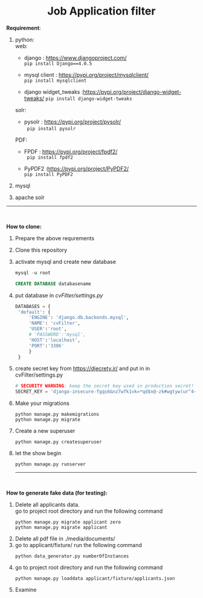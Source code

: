 <h1 align="center">
    Job Application filter
</h1>


 **Requirement**:
1. python:  
    web:  
    * django : https://www.djangoproject.com/  
      ```pip install Django==4.0.5```

    * mysql client : https://pypi.org/project/mysqlclient/   
        ```pip install mysqlclient```

    * django widget_tweaks :https://pypi.org/project/django-widget-tweaks/
        ```pip install django-widget-tweaks```
    
    solr:  
    * pysolr : https://pypi.org/project/pysolr/  
    ``` pip install pysolr```

    
    PDF:
    * FPDF : https://pypi.org/project/fpdf2/  
    ``` pip install fpdf2```

    * PyPDF2  :https://pypi.org/project/PyPDF2/  
    ```pip install PyPDF2```

2. mysql

3. apache solr
***
<br/>   

**How to clone:**  
1. Prepare the above requrements
2. Clone this repository
3. activate mysql and create new database
   ```sql
   mysql -u root

   CREATE DATABASE databasename
   ```
1. put database in *cvFilter/settings.py*
   ```python
   DATABASES = {
    'default': {  
        'ENGINE': 'django.db.backends.mysql',  
        'NAME': 'cvFilter',  
        'USER':'root',  
        # 'PASSWORD':'mysql',  
        'HOST':'localhost',  
        'PORT':'3306'  
        }
    }
    ```
2. create secret key from https://djecrety.ir/ and put in in cvFilter/settings.py
    ``` python 
    # SECURITY WARNING: keep the secret key used in production secret!
    SECRET_KEY = 'django-insecure-fgqs6&nz7wfk1vk=*qd$n@-zk#wgtyw(ur^4-1v=wmi2i@w#_d'
    ```

1. Make your migrations
    ``` 
    python manage.py makemigrations
    python manage.py migrate
    ```
2. Create a new superuser
    ``` 
    python manage.py createsuperuser
    ```
1. let the show begin
    ``` 
    python manage.py runserver
    ```

    ***

<br/>  

**How to generate fake data (for testing):**  
1. Delete all applicants data.  
    go  to  project root directory and run the following command 
    ```
    python manage.py migrate applicant zero
    python manage.py migrate applicant 
    ```
2. Delete all pdf file in ./media/documents/
3. go to applicant/fixture/ run the following command  
    ``` 
    python data_generator.py numberOfInstances
    ```
4. go  to  project root directory and run the following command 
    ```
    python manage.py loaddata applicant/fixture/applicants.json
    ```
5. Examine
 